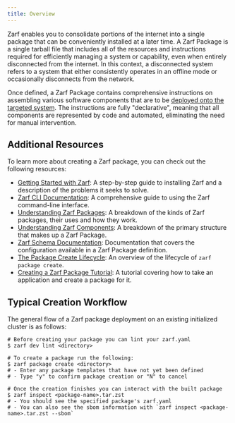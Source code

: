 ```yaml
---
title: Overview
---
```


Zarf enables you to consolidate portions of the internet into a single package that can be conveniently installed at a later time. A Zarf Package is a single tarball file that includes all of the resources and instructions required for efficiently managing a system or capability, even when entirely disconnected from the internet. In this context, a disconnected system refers to a system that either consistently operates in an offline mode or occasionally disconnects from the network.

Once defined, a Zarf Package contains comprehensive instructions on assembling various software components that are to be [deployed onto the targeted system](../4-deploy-a-zarf-package/index.md). The instructions are fully "declarative", meaning that all components are represented by code and automated, eliminating the need for manual intervention.

## Additional Resources

To learn more about creating a Zarf package, you can check out the following resources:

- [Getting Started with Zarf](../1-getting-started/index.md): A step-by-step guide to installing Zarf and a description of the problems it seeks to solve.
- [Zarf CLI Documentation](../2-the-zarf-cli/index.md): A comprehensive guide to using the Zarf command-line interface.
- [Understanding Zarf Packages](./1-zarf-packages.md): A breakdown of the kinds of Zarf packages, their uses and how they work.
- [Understanding Zarf Components](./2-zarf-components.md): A breakdown of the primary structure that makes up a Zarf Package.
- [Zarf Schema Documentation](./4-zarf-schema.md): Documentation that covers the configuration available in a Zarf Package definition.
- [The Package Create Lifecycle](./5-package-create-lifecycle.md): An overview of the lifecycle of `zarf package create`.
- [Creating a Zarf Package Tutorial](../5-zarf-tutorials/0-creating-a-zarf-package.md): A tutorial covering how to take an application and create a package for it.

## Typical Creation Workflow

The general flow of a Zarf package deployment on an existing initialized cluster is as follows:

```shell
# Before creating your package you can lint your zarf.yaml
$ zarf dev lint <directory>

# To create a package run the following:
$ zarf package create <directory>
# - Enter any package templates that have not yet been defined
# - Type "y" to confirm package creation or "N" to cancel

# Once the creation finishes you can interact with the built package
$ zarf inspect <package-name>.tar.zst
# - You should see the specified package's zarf.yaml
# - You can also see the sbom information with `zarf inspect <package-name>.tar.zst --sbom`
```
